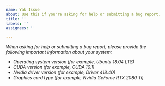 ```yaml
---
name: Yak Issue
about: Use this if you're asking for help or submitting a bug report.
title: ''
labels: ''
assignees: ''

---
```


_When asking for help or submitting a bug report, please provide the following important information about your system:_
* _Operating system version (for example, Ubuntu 18.04 LTS)_
* _CUDA version (for example, CUDA 10.1)_
* _Nvidia driver version (for example, Driver 418.40)_
* _Graphics card type (for example, Nvidia GeForce RTX 2080 Ti)_

